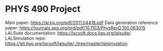 # PHYS 490 Project
Main paper: https://arxiv.org/pdf/2011.04418.pdf
Data generation reference paper: https://journals.aps.org/prd/pdf/10.1103/PhysRevD.100.063015
LALSuite documentation: https://lscsoft.docs.ligo.org/lalsuite/
LALSimulation repo: https://git.ligo.org/lscsoft/lalsuite/-/tree/master/lalsimulation
